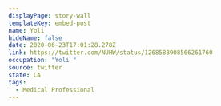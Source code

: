 ```yaml
---
displayPage: story-wall
templateKey: embed-post
name: Yoli
hideName: false
date: 2020-06-23T17:01:28.278Z
link: https://twitter.com/NUHW/status/1268588908566261760
occupation: "Yoli "
source: twitter
state: CA
tags:
  - Medical Professional
---
```

